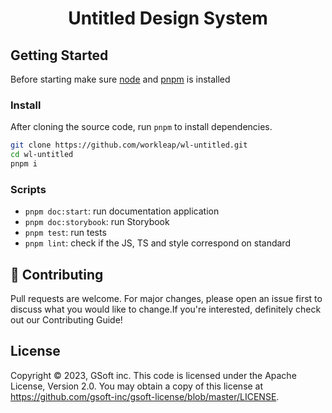 <div align="center">
  <h1>Untitled Design System</h1>

</div>

## Getting Started

Before starting make sure [node](https://nodejs.org/en/) and [pnpm](https://pnpm.io) is installed

### Install

After cloning the source code, run `pnpm` to install dependencies.

```bash
git clone https://github.com/workleap/wl-untitled.git
cd wl-untitled
pnpm i
```

### Scripts

- `pnpm doc:start`: run documentation application
- `pnpm doc:storybook`: run Storybook
- `pnpm test`: run tests
- `pnpm lint`: check if the JS, TS and style correspond on standard

## 🤝 Contributing

Pull requests are welcome. For major changes, please open an issue first to discuss what you would like to change.If you're interested, definitely check out our Contributing Guide!

## License

Copyright © 2023, GSoft inc. This code is licensed under the Apache License, Version 2.0. You may obtain a copy of this license at https://github.com/gsoft-inc/gsoft-license/blob/master/LICENSE.